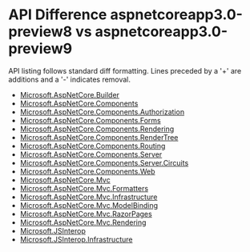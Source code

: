 # API Difference aspnetcoreapp3.0-preview8 vs aspnetcoreapp3.0-preview9

API listing follows standard diff formatting. Lines preceded by a '+' are
additions and a '-' indicates removal.

* [Microsoft.AspNetCore.Builder](3.0-preview9_Microsoft.AspNetCore.Builder.md)
* [Microsoft.AspNetCore.Components](3.0-preview9_Microsoft.AspNetCore.Components.md)
* [Microsoft.AspNetCore.Components.Authorization](3.0-preview9_Microsoft.AspNetCore.Components.Authorization.md)
* [Microsoft.AspNetCore.Components.Forms](3.0-preview9_Microsoft.AspNetCore.Components.Forms.md)
* [Microsoft.AspNetCore.Components.Rendering](3.0-preview9_Microsoft.AspNetCore.Components.Rendering.md)
* [Microsoft.AspNetCore.Components.RenderTree](3.0-preview9_Microsoft.AspNetCore.Components.RenderTree.md)
* [Microsoft.AspNetCore.Components.Routing](3.0-preview9_Microsoft.AspNetCore.Components.Routing.md)
* [Microsoft.AspNetCore.Components.Server](3.0-preview9_Microsoft.AspNetCore.Components.Server.md)
* [Microsoft.AspNetCore.Components.Server.Circuits](3.0-preview9_Microsoft.AspNetCore.Components.Server.Circuits.md)
* [Microsoft.AspNetCore.Components.Web](3.0-preview9_Microsoft.AspNetCore.Components.Web.md)
* [Microsoft.AspNetCore.Mvc](3.0-preview9_Microsoft.AspNetCore.Mvc.md)
* [Microsoft.AspNetCore.Mvc.Formatters](3.0-preview9_Microsoft.AspNetCore.Mvc.Formatters.md)
* [Microsoft.AspNetCore.Mvc.Infrastructure](3.0-preview9_Microsoft.AspNetCore.Mvc.Infrastructure.md)
* [Microsoft.AspNetCore.Mvc.ModelBinding](3.0-preview9_Microsoft.AspNetCore.Mvc.ModelBinding.md)
* [Microsoft.AspNetCore.Mvc.RazorPages](3.0-preview9_Microsoft.AspNetCore.Mvc.RazorPages.md)
* [Microsoft.AspNetCore.Mvc.Rendering](3.0-preview9_Microsoft.AspNetCore.Mvc.Rendering.md)
* [Microsoft.JSInterop](3.0-preview9_Microsoft.JSInterop.md)
* [Microsoft.JSInterop.Infrastructure](3.0-preview9_Microsoft.JSInterop.Infrastructure.md)

